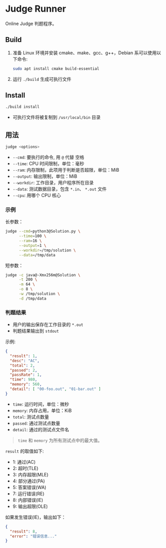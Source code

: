 # Judge Runner

Online Judge 判题程序。

## Build

1. 准备 Linux 环境并安装 cmake、make、gcc、g++，Debian 系可以使用以下命令:

   ```bash
   sudo apt install cmake build-essential
   ```

2. 运行 `./build` 生成可执行文件

## Install

```bash
./build install
```

- 可执行文件将被复制到 `/usr/local/bin` 目录

## 用法

```bash
judge <options>
```

- `--cmd`: 要执行的命令, 用 `@` 代替 <kbd>空格</kbd>
- `--time`: CPU 时间限制，单位：毫秒
- `--ram`: 内存限制，此项用于判断是否超限，单位：MiB
- `--output`: 输出限制，单位：MiB
- `--workdir`: 工作目录，用户程序所在目录
- `--data`: 测试数据目录，包含 `*.in`、 `*.out` 文件
- `--cpu`: 用哪个 CPU 核心

### 示例

长参数：

```bash
judge --cmd=python3@Solution.py \
      --time=100 \
      --ram=16 \
      --output=1 \
      --workdir=/tmp/solution \
      --data=/tmp/data
```

短参数：

```bash
judge -c java@-Xmx256m@Solution \
      -t 200 \
      -m 64 \
      -o 8 \
      -w /tmp/solution \
      -d /tmp/data
```

### 判题结果

- 用户的输出保存在工作目录的 `*.out`
- 判题结果输出到 `stdout`

示例:

```json
{
  "result": 1,
  "desc": "AC",
  "total": 2,
  "passed": 2,
  "passRate": 1,
  "time": 980,
  "memory": 560, 
  "detail": [ "00-foo.out", "01-bar.out" ]
}
```

- `time`: 运行时间，单位：微秒
- `memory`: 内存占用，单位：KiB
- `total`: 测试点数量
- `passed`: 通过测试点数量
- `detail`: 通过的测试点文件名

> `time` 和 `memory` 为所有测试点中的最大值。

`result` 的取值如下:

- 1: 通过(AC)
- 2: 超时(TLE)
- 3: 内存超限(MLE)
- 4: 部分通过(PA)
- 5: 答案错误(WA)
- 7: 运行错误(RE)
- 8: 内部错误(IE)
- 9: 输出超限(OLE)

如果发生错误(IE)，输出如下：

```json
{
  "result": 8,
  "error": "错误信息..."
}
```
